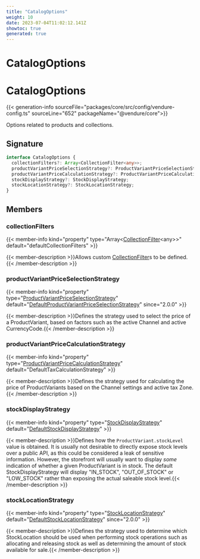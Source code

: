 ```yaml
---
title: "CatalogOptions"
weight: 10
date: 2023-07-04T11:02:12.141Z
showtoc: true
generated: true
---
```

<!-- This file was generated from the Vendure source. Do not modify. Instead, re-run the "docs:build" script -->

# CatalogOptions
<div class="symbol">


# CatalogOptions

{{< generation-info sourceFile="packages/core/src/config/vendure-config.ts" sourceLine="652" packageName="@vendure/core">}}

Options related to products and collections.

## Signature

```TypeScript
interface CatalogOptions {
  collectionFilters?: Array<CollectionFilter<any>>;
  productVariantPriceSelectionStrategy?: ProductVariantPriceSelectionStrategy;
  productVariantPriceCalculationStrategy?: ProductVariantPriceCalculationStrategy;
  stockDisplayStrategy?: StockDisplayStrategy;
  stockLocationStrategy?: StockLocationStrategy;
}
```
## Members

### collectionFilters

{{< member-info kind="property" type="Array&#60;<a href='/typescript-api/configuration/collection-filter#collectionfilter'>CollectionFilter</a>&#60;any&#62;&#62;" default="defaultCollectionFilters"  >}}

{{< member-description >}}Allows custom <a href='/typescript-api/configuration/collection-filter#collectionfilter'>CollectionFilter</a>s to be defined.{{< /member-description >}}

### productVariantPriceSelectionStrategy

{{< member-info kind="property" type="<a href='/typescript-api/configuration/product-variant-price-selection-strategy#productvariantpriceselectionstrategy'>ProductVariantPriceSelectionStrategy</a>" default="<a href='/typescript-api/configuration/product-variant-price-selection-strategy#defaultproductvariantpriceselectionstrategy'>DefaultProductVariantPriceSelectionStrategy</a>"  since="2.0.0" >}}

{{< member-description >}}Defines the strategy used to select the price of a ProductVariant, based on factors
such as the active Channel and active CurrencyCode.{{< /member-description >}}

### productVariantPriceCalculationStrategy

{{< member-info kind="property" type="<a href='/typescript-api/products-stock/product-variant-price-calculation-strategy#productvariantpricecalculationstrategy'>ProductVariantPriceCalculationStrategy</a>" default="DefaultTaxCalculationStrategy"  >}}

{{< member-description >}}Defines the strategy used for calculating the price of ProductVariants based
on the Channel settings and active tax Zone.{{< /member-description >}}

### stockDisplayStrategy

{{< member-info kind="property" type="<a href='/typescript-api/products-stock/stock-display-strategy#stockdisplaystrategy'>StockDisplayStrategy</a>" default="<a href='/typescript-api/products-stock/default-stock-display-strategy#defaultstockdisplaystrategy'>DefaultStockDisplayStrategy</a>"  >}}

{{< member-description >}}Defines how the `ProductVariant.stockLevel` value is obtained. It is usually not desirable
to directly expose stock levels over a public API, as this could be considered a leak of
sensitive information. However, the storefront will usually want to display _some_ indication
of whether a given ProductVariant is in stock. The default StockDisplayStrategy will
display "IN_STOCK", "OUT_OF_STOCK" or "LOW_STOCK" rather than exposing the actual saleable
stock level.{{< /member-description >}}

### stockLocationStrategy

{{< member-info kind="property" type="<a href='/typescript-api/products-stock/stock-location-strategy#stocklocationstrategy'>StockLocationStrategy</a>" default="<a href='/typescript-api/products-stock/default-stock-location-strategy#defaultstocklocationstrategy'>DefaultStockLocationStrategy</a>"  since="2.0.0" >}}

{{< member-description >}}Defines the strategy used to determine which StockLocation should be used when performing
stock operations such as allocating and releasing stock as well as determining the
amount of stock available for sale.{{< /member-description >}}


</div>
